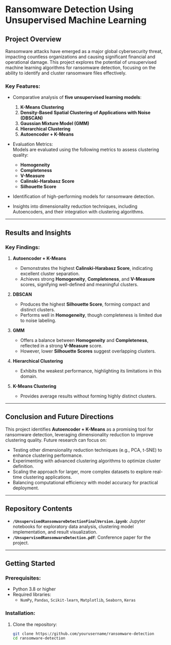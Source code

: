 # Ransomware Detection Using Unsupervised Machine Learning

## Project Overview

Ransomware attacks have emerged as a major global cybersecurity threat, impacting countless organizations and causing significant financial and operational damage. This project explores the potential of unsupervised machine learning algorithms for ransomware detection, focusing on the ability to identify and cluster ransomware files effectively.

### Key Features:
- Comparative analysis of **five unsupervised learning models**:  
  1. **K-Means Clustering**  
  2. **Density-Based Spatial Clustering of Applications with Noise (DBSCAN)**  
  3. **Gaussian Mixture Model (GMM)**  
  4. **Hierarchical Clustering**  
  5. **Autoencoder + K-Means**  

- Evaluation Metrics:  
  Models are evaluated using the following metrics to assess clustering quality:  
  - **Homogeneity**  
  - **Completeness**  
  - **V-Measure**  
  - **Calinski-Harabasz Score**  
  - **Silhouette Score**

- Identification of high-performing models for ransomware detection.  
- Insights into dimensionality reduction techniques, including Autoencoders, and their integration with clustering algorithms.

---

## Results and Insights

### Key Findings:
1. **Autoencoder + K-Means**  
   - Demonstrates the highest **Calinski-Harabasz Score**, indicating excellent cluster separation.  
   - Achieves strong **Homogeneity**, **Completeness**, and **V-Measure** scores, signifying well-defined and meaningful clusters.

2. **DBSCAN**  
   - Produces the highest **Silhouette Score**, forming compact and distinct clusters.  
   - Performs well in **Homogeneity**, though completeness is limited due to noise labeling.

3. **GMM**  
   - Offers a balance between **Homogeneity** and **Completeness**, reflected in a strong **V-Measure** score.  
   - However, lower **Silhouette Scores** suggest overlapping clusters.

4. **Hierarchical Clustering**  
   - Exhibits the weakest performance, highlighting its limitations in this domain.

5. **K-Means Clustering**  
   - Provides average results without forming highly distinct clusters.

---

## Conclusion and Future Directions

This project identifies **Autoencoder + K-Means** as a promising tool for ransomware detection, leveraging dimensionality reduction to improve clustering quality. Future research can focus on:
- Testing other dimensionality reduction techniques (e.g., PCA, t-SNE) to enhance clustering performance.  
- Experimenting with advanced clustering algorithms to optimize cluster definition.  
- Scaling the approach for larger, more complex datasets to explore real-time clustering applications.  
- Balancing computational efficiency with model accuracy for practical deployment.
---

## Repository Contents

- **`/UnsupervisedRansomwareDetectionFinalVersion.ipynb`**: Jupyter notebooks for exploratory data analysis, clustering model implementation, and result visualization.    
- **`/UnsupervisedRansomwareDetection.pdf`**: Conference paper for the project.  

---

## Getting Started

### Prerequisites:
- Python 3.8 or higher
- Required libraries:  
  - `NumPy`, `Pandas`, `Scikit-learn`, `Matplotlib`, `Seaborn`, `Keras`

### Installation:
1. Clone the repository:
   ```bash
   git clone https://github.com/yourusername/ransomware-detection
   cd ransomware-detection

